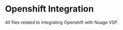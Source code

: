 Openshift Integration
=====================

All files related to integrating Openshift with Nuage VSP.
